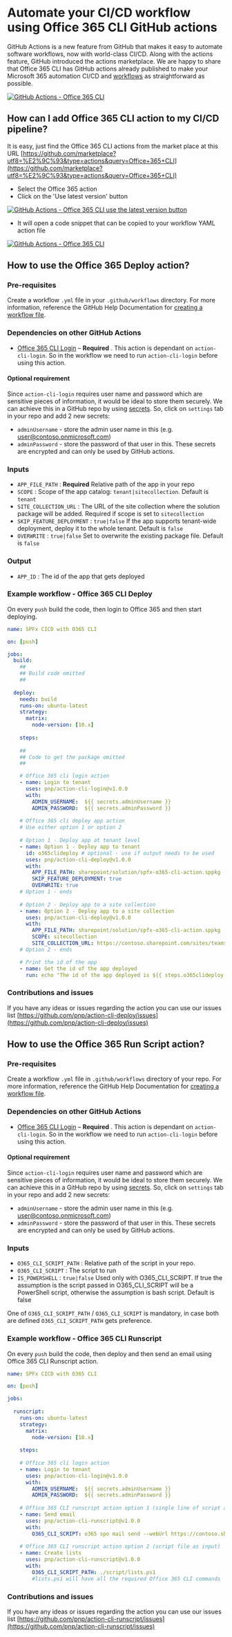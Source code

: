 # Automate your CI/CD workflow using Office 365 CLI GitHub actions

GitHub Actions is a new feature from GitHub that makes it easy to automate software workflows, now with world-class CI/CD. Along with the actions feature, GitHub introduced the actions marketplace. We are happy to share that Office 365 CLI has GitHub actions already published to make your Microsoft 365 automation CI/CD and [workflows](https://help.github.com/en/articles/configuring-a-workflow#creating-a-workflow-file) as straightforward as possible.

 [![GitHub Actions - Office 365 CLI](../images/github-actions-office365-cli.png)](../images/github-actions-office365-cli.png)


## How can I add Office 365 CLI action to my CI/CD pipeline?

It is easy, just find the Office 365 CLI actions from the market place at this URL [https://github.com/marketplace?utf8=%E2%9C%93&type=actions&query=Office+365+CLI](https://github.com/marketplace?utf8=%E2%9C%93&type=actions&query=Office+365+CLI)

- Select the Office 365 action
- Click on the 'Use latest version' button 

 [![GitHub Actions - Office 365 CLI use the latest version button](../images/github-actions-office365-cli-use.png)](../images/github-actions-office365-cli-use.png)

- It will open a code snippet that can be copied to your workflow YAML action file

 [![GitHub Actions - Office 365 CLI](../images/github-actions-office365-cli-snippet.png)](../images/github-actions-office365-cli-snippet.png)

## How to use the Office 365 Deploy action?

### Pre-requisites
Create a workflow `.yml` file in your `.github/workflows` directory. For more information, reference the GitHub Help Documentation for [creating a workflow file](https://help.github.com/en/articles/configuring-a-workflow#creating-a-workflow-file).

### Dependencies on other GitHub Actions

- [Office 365 CLI Login](https://github.com/pnp/action-cli-login) – **Required** . This action is dependant on `action-cli-login`. So in the workflow we need to run  `action-cli-login` before using this action.

#### Optional requirement
Since `action-cli-login` requires user name and password which are sensitive pieces of information, it would be ideal to store them securely. We can achieve this in a GitHub repo by using [secrets](https://help.github.com/en/actions/automating-your-workflow-with-github-actions/creating-and-using-encrypted-secrets). So, click on `settings` tab in your repo and add 2 new secrets:
- `adminUsername` - store the admin user name in this (e.g. user@contoso.onmicrosoft.com)
- `adminPassword` - store the password of that user in this.
These secrets are encrypted and can only be used by GitHub actions.

### Inputs
- `APP_FILE_PATH` : **Required** Relative path of the app in your repo
- `SCOPE` : Scope of the app catalog: `tenant|sitecollection`. Default is `tenant`
- `SITE_COLLECTION_URL` : The URL of the site collection where the solution package will be added. Required if scope is set to `sitecollection`
- `SKIP_FEATURE_DEPLOYMENT` : `true|false` If the app supports tenant-wide deployment, deploy it to the whole tenant. Default is `false`
- `OVERWRITE` : `true|false` Set to overwrite the existing package file. Default is `false`

### Output
- `APP_ID` : The id of the app that gets deployed

### Example workflow - Office 365 CLI Deploy
On every `push` build the code, then login to Office 365 and then start deploying.

```yaml
name: SPFx CICD with O365 CLI

on: [push]

jobs:
  build:
    ##
    ## Build code omitted
    ##
        
  deploy:
    needs: build
    runs-on: ubuntu-latest
    strategy:
      matrix:
        node-version: [10.x]
    
    steps:
    
    ##
    ## Code to get the package omitted
    ##

    # Office 365 cli login action
    - name: Login to tenant
      uses: pnp/action-cli-login@v1.0.0
      with:
        ADMIN_USERNAME:  ${{ secrets.adminUsername }}
        ADMIN_PASSWORD:  ${{ secrets.adminPassword }}
    
    # Office 365 cli deploy app action
    # Use either option 1 or option 2
    
    # Option 1 - Deploy app at tenant level
    - name: Option 1 - Deploy app to tenant
      id: o365clideploy # optional - use if output needs to be used
      uses: pnp/action-cli-deploy@v1.0.0
      with:
        APP_FILE_PATH: sharepoint/solution/spfx-o365-cli-action.sppkg
        SKIP_FEATURE_DEPLOYMENT: true
        OVERWRITE: true
    # Option 1 - ends
     
    # Option 2 - Deploy app to a site collection
    - name: Option 2 - Deploy app to a site collection
      uses: pnp/action-cli-deploy@v1.0.0
      with:
        APP_FILE_PATH: sharepoint/solution/spfx-o365-cli-action.sppkg
        SCOPE: sitecollection
        SITE_COLLECTION_URL: https://contoso.sharepoint.com/sites/teamsite
    # Option 2 - ends

    # Print the id of the app
    - name: Get the id of the app deployed
      run: echo "The id of the app deployed is ${{ steps.o365clideploy.outputs.APP_ID }}"
```

### Contributions and issues

If you have any ideas or issues regarding the action you can use our issues list [https://github.com/pnp/action-cli-deploy/issues](https://github.com/pnp/action-cli-deploy/issues)

## How to use the Office 365 Run Script action?

### Pre-requisites
Create a workflow `.yml` file in `.github/workflows` directory of your repo. For more information, reference the GitHub Help Documentation for [creating a workflow file](https://help.github.com/en/articles/configuring-a-workflow#creating-a-workflow-file).

### Dependencies on other GitHub Actions

- [Office 365 CLI Login](https://github.com/pnp/action-cli-login) – **Required** . This action is dependant on `action-cli-login`. So in the workflow we need to run  `action-cli-login` before using this action.

#### Optional requirement
Since `action-cli-login` requires user name and password which are sensitive pieces of information, it would be ideal to store them securely. We can achieve this in a GitHub repo by using [secrets](https://help.github.com/en/actions/automating-your-workflow-with-github-actions/creating-and-using-encrypted-secrets). So, click on `settings` tab in your repo and add 2 new secrets:
- `adminUsername` - store the admin user name in this (e.g. user@contoso.onmicrosoft.com)
- `adminPassword` - store the password of that user in this.
These secrets are encrypted and can only be used by GitHub actions.

### Inputs
- `O365_CLI_SCRIPT_PATH` : Relative path of the script in your repo.
- `O365_CLI_SCRIPT` : The script to run
- `IS_POWERSHELL` : `true|false` Used only with O365_CLI_SCRIPT. If true the assumption is the script passed in O365_CLI_SCRIPT will be a PowerShell script, otherwise the assumption is bash script. Default is false

One of `O365_CLI_SCRIPT_PATH` / `O365_CLI_SCRIPT` is mandatory, in case both are defined `O365_CLI_SCRIPT_PATH` gets preference.

### Example workflow - Office 365 CLI Runscript
On every `push` build the code, then deploy and then send an email using Office 365 CLI Runscript action.

```yaml
name: SPFx CICD with O365 CLI

on: [push]

jobs:
  
  runscript:
    runs-on: ubuntu-latest
    strategy:
      matrix:
        node-version: [10.x]
    
    steps:
    
    # Office 365 cli login action
    - name: Login to tenant
      uses: pnp/action-cli-login@v1.0.0
      with:
        ADMIN_USERNAME:  ${{ secrets.adminUsername }}
        ADMIN_PASSWORD:  ${{ secrets.adminPassword }}
    
    # Office 365 CLI runscript action option 1 (single line of script as input)
    - name: Send email
      uses: pnp/action-cli-runscript@v1.0.0
      with:
        O365_CLI_SCRIPT: o365 spo mail send --webUrl https://contoso.sharepoint.com/sites/teamsite --to 'user@contoso.onmicrosoft.com' --subject 'Deployment done' --body '<h2>Office 365 CLI</h2> <p>The deployment is complete.</p> <br/> Email sent via Office 365 CLI GitHub Action.'
    
    # Office 365 CLI runscript action option 2 (script file as input)
    - name: Create lists
      uses: pnp/action-cli-runscript@v1.0.0
      with:
        O365_CLI_SCRIPT_PATH: ./script/lists.ps1 
        #lists.ps1 will have all the required Office 365 CLI commands
```

### Contributions and issues

If you have any ideas or issues regarding the action you can use our issues list [https://github.com/pnp/action-cli-runscript/issues](https://github.com/pnp/action-cli-runscript/issues)